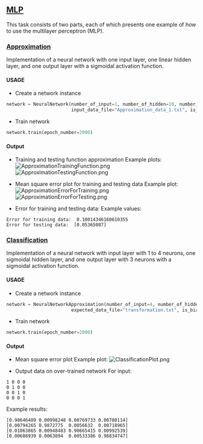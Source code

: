 ## [MLP](https://github.com/JuliaSzymanska/Artificial-Intelligence/tree/master/MLP)
This task consists of two parts, each of which presents one example of how to use the multilayer perceptron (MLP).

### [Approximation](https://github.com/JuliaSzymanska/Artificial-Intelligence/blob/master/MLP/Approximation.py)
Implementation of a neural network with one input layer, one linear hidden layer, and one output layer with a sigmoidal activation function.

#### USAGE
* Create a network instance
```python
network = NeuralNetwork(number_of_input=1, number_of_hidden=10, number_of_output=1, 
                        input_data_file="Approximation_data_1.txt", is_bias=1)
```
* Train network
```python
network.train(epoch_number=2000)
```

#### Output
* Training and testing function approximation
Example plots:
![ApproximationTrainingFunction.png](https://github.com/JuliaSzymanska/Artificial-Intelligence/blob/master/MLP/ApproximationTrainingFunction.png) 
![ApproximationTestingFunction.png](https://github.com/JuliaSzymanska/Artificial-Intelligence/blob/master/MLP/ApproximationTestingFunction.png) 

* Mean square error plot for training and testing data
Example plot:
![ApproximationErrorForTraining.png](https://github.com/JuliaSzymanska/Artificial-Intelligence/blob/master/MLP/ApproximationErrorForTraining.png)
![ApproximationErrorForTesting.png](https://github.com/JuliaSzymanska/Artificial-Intelligence/blob/master/MLP/ApproximationErrorForTesting.png)

* Error for training and testing data:
Example values:
```text
Error for training data:  0.10014346160610355
Error for testing data:  [0.05365087]
```

### [Classification](https://github.com/JuliaSzymanska/Artificial-Intelligence/blob/master/MLP/Classification.py)
Implementation of a neural network with input layer with 1 to 4 neurons, one sigmoidal hidden layer, and one output layer with 3 neurons with a sigmoidal activation function.

#### USAGE
* Create a network instance
```python
network = NeuralNetworkApproximation(number_of_input=4, number_of_hidden=3, number_of_output=4, input_data_file="transformation.txt",
                        expected_data_file="transformation.txt", is_bias=1)
```
* Train network
```python
network.train(epoch_number=2000)
```

#### Output
* Mean square error plot
Example plot:
![ClassificationPlot.png](https://github.com/JuliaSzymanska/Artificial-Intelligence/blob/master/MLP/ClassificationPlot.png)

* Output data on over-trained network
For input:
```text
1 0 0 0
0 1 0 0
0 0 1 0
0 0 0 1
```
Example results:
```text
[0.98646489 0.00998248 0.00769733 0.00780114]
[0.00794265 0.9872775  0.0056632  0.00718965]
[0.01063865 0.00948483 0.98665415 0.00992539]
[0.00608939 0.0063894  0.00533386 0.98834747]
```
